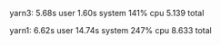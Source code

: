 yarn3: 5.68s user 1.60s system 141% cpu 5.139 total

yarn1: 6.62s user 14.74s system 247% cpu 8.633 total